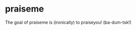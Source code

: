 
<!-- README.md is generated from README.Rmd. Please edit that file -->

# praiseme

<!-- badges: start -->
<!-- badges: end -->

The goal of praiseme is (ironically) to praiseyou! (ba-dum-tsk!)
